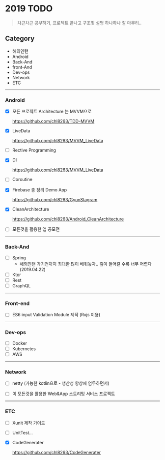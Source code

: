 # 2019 TODO
> 차근차근 공부하기, 프로젝트 끝나고 구조및 설명 하나하나 잘 마무리..
## Category 

* 해외인턴
* Android
* Back-And
* front-And
* Dev-ops
* Network
* ETC

<hr/>

### Android
- [x] 모든 프로젝트 Architecture 는 MVVM으로

    <https://github.com/chl8263/TDD-MVVM>

- [x] LiveData

    <https://github.com/chl8263/MVVM_LiveData>

- [ ] Rective Programming

- [x] DI

    <https://github.com/chl8263/MVVM_LiveData>

- [ ] Coroutine

- [x] Firebase 총 정리 Demo App

    <https://github.com/chl8263/GyunStagram>

- [x] CleanArchitecture

    <https://github.com/chl8263/Android_CleanArchitecture>

- [ ] 모든것을 활용한 앱 공모전

<hr/>

### Back-And
- [ ] Spring
    * 해외인턴 가기전까지 최대한 많이 배워놓자.. 깊이 들어갈 수록 너무 어렵다(2019.04.22)
- [ ] Ktor
- [ ] Rest
- [ ] GraphQL

<hr/>

### Front-end
- [ ] ES6 input Validation Module 제작 (Rxjs 이용)

<hr/>

### Dev-ops
- [ ] Docker
- [ ] Kubernetes
- [ ] AWS

<hr/>

### Network
- [ ] netty (가능한 kotlin으로 - 생산성 향상에 염두하면서)

- [ ] 이 모든것을 활용한 Web&App 스트리밍 서비스 프로젝트
<hr/>

### ETC
- [ ] Xunit 제작 가이드
- [ ] UnitTest...
- [x] CodeGenerater
    
   <https://github.com/chl8263/CodeGenerater>
